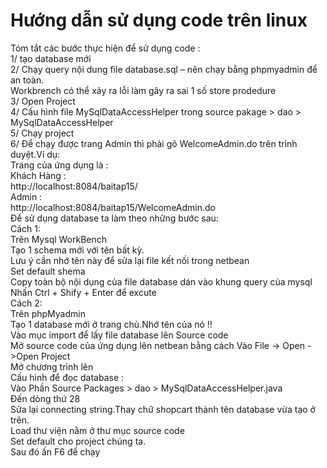 # Hướng dẫn sử dụng code trên linux #

Tóm tắt các bước thực hiện để sử dụng code :<br />
1/ tạo database mới<br />
2/ Chạy query nội dung file database.sql – nên chạy bằng phpmyadmin để an toàn.<br />Workbrench
có thể xảy ra lỗi làm gây ra sai 1 số store prodedure<br />
3/ Open Project<br />
4/ Cấu hình file MySqlDataAccessHelper trong source pakage > dao > MySqlDataAccessHelper<br />
5/ Chạy project<br />
6/ Để chạy được trang Admin thì phải gõ WelcomeAdmin.do trên trình duyệt.Ví dụ:<br />
Trang của ứng dụng là :<br />
Khách Hàng :<br />
http://localhost:8084/baitap15/<br />
Admin :<br />
http://localhost:8084/baitap15/WelcomeAdmin.do<br />
Để sử dụng database ta làm theo những bước sau:<br />
Cách 1:<br />
Trên Mysql WorkBench<br />
Tạo 1 schema mới với tên bất kỳ.<br />
Lưu ý cần nhớ tên này để sửa lại file kết nối trong netbean<br />
Set default shema<br />
Copy toàn bộ nội dụng của file database dán vào khung query của mysql
Nhấn Ctrl + Shify + Enter để excute<br />
Cách 2:<br />
Trên phpMyadmin<br />
Tạo 1 database mới ở trang chủ.Nhớ tên của nó !!<br />
Vào mục import để lấy file database lên
Source code<br />
Mở source code của ứng dụng lên netbean bằng cách
Vào File -> Open ->Open Project<br />
Mở chương trình lên<br />
Cấu hình để đọc database :<br />
Vào Phần Source Packages > dao > MySqlDataAccessHelper.java<br />
Đến dòng thứ 28<br />
Sửa lại connecting string.Thay chữ shopcart thành tên database vừa tạo ở trên.<br />
Load thư viện nằm ở thư mục source code<br />
Set default cho project chúng ta.<br />
Sau đó ấn F6 để chạy<br />